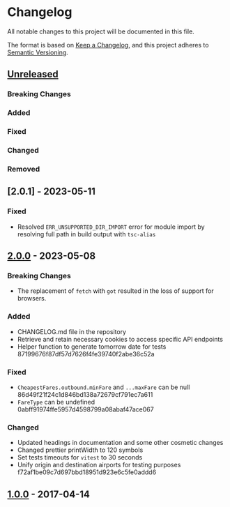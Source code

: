 # Changelog

All notable changes to this project will be documented in this file.

The format is based on [Keep a Changelog](https://keepachangelog.com/en/1.1.0/),
and this project adheres to [Semantic Versioning](https://semver.org/spec/v2.0.0.html).

## [Unreleased]

### Breaking Changes

### Added

### Fixed

### Changed

### Removed

## [2.0.1] - 2023-05-11

### Fixed

- Resolved `ERR_UNSUPPORTED_DIR_IMPORT` error for module import by resolving full path in build output with `tsc-alias`

## [2.0.0] - 2023-05-08

### Breaking Changes

- The replacement of `fetch` with `got` resulted in the loss of support for browsers.

### Added

- CHANGELOG.md file in the repository
- Retrieve and retain necessary cookies to access specific API endpoints
- Helper function to generate tomorrow date for tests 87199676f87df57d7626f4fe39740f2abe36c52a

### Fixed

- `CheapestFares.outbound.minFare` and `...maxFare` can be null 86d49f21f24c1d846bd138a72679cf791ec7a611
- `FareType` can be undefined 0abff91974ffe5957d4598799a08abaf47ace067

### Changed

- Updated headings in documentation and some other cosmetic changes
- Changed prettier printWidth to 120 symbols
- Set tests timeouts for `vitest` to 30 seconds
- Unify origin and destination airports for testing purposes f72af1be09c7d697bbd18951d923e6c5fe0addd6

## [1.0.0] - 2017-04-14

[unreleased]: https://github.com/2BAD/ryanair/compare/v2.0.0...HEAD
[2.0.0]: https://github.com/2BAD/ryanair/compare/v1.0.0...v2.0.0
[1.0.0]: https://github.com/2BAD/ryanair/releases/tag/v1.0.0
